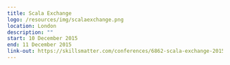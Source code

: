 ```yaml
---
title: Scala Exchange
logo: /resources/img/scalaexchange.png
location: London
description: ""
start: 10 December 2015
end: 11 December 2015
link-out: https://skillsmatter.com/conferences/6862-scala-exchange-2015
---
```

